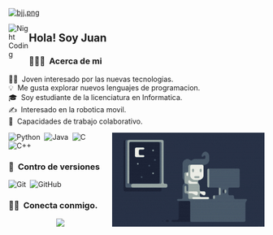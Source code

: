 

[![bjj.png](https://i.postimg.cc/1zVnRTQd/bjj.png)](https://postimg.cc/7CDYmKb1)

<img alt="Night Coding" src="./assets/Hand%20Wave.gif" width='40' align="left"/><h2 align="left">Hola! Soy Juan</h2>

<!-- ## 👋 &nbsp;-->

### 👨🏻‍💻 &nbsp;Acerca de mi

👨‍💻 &nbsp;Joven interesado por las nuevas tecnologias.\
💡 &nbsp;Me gusta explorar nuevos lenguajes de programacion. \
🎓 &nbsp;Soy estudiante de la licenciatura en Informatica.\
✍️ &nbsp;Interesado en la robotica movil.\
💬 &nbsp;Capacidades de trabajo colaborativo.


<img alt="Night Coding" src="https://raw.githubusercontent.com/AVS1508/AVS1508/master/assets/Night-Coding.gif" align="right"/>


![Python](https://img.shields.io/badge/python-3670A0?style=for-the-badge&logo=python&logoColor=ffdd54)&nbsp;
![Java](https://img.shields.io/badge/java-%23ED8B00.svg?style=for-the-badge&logo=java&logoColor=white)&nbsp;
![C](https://img.shields.io/badge/c-%2300599C.svg?style=for-the-badge&logo=c&logoColor=white)&nbsp;
![C++](https://img.shields.io/badge/c++-%2300599C.svg?style=for-the-badge&logo=c%2B%2B&logoColor=white)&nbsp;


### 🧰 &nbsp;Contro de versiones 

![Git](https://img.shields.io/badge/git-%23F05033.svg?style=for-the-badge&logo=git&logoColor=white)&nbsp;
![GitHub](https://img.shields.io/badge/github-%23121011.svg?style=for-the-badge&logo=github&logoColor=white)&nbsp;


### 🤝🏻 &nbsp;Conecta conmigo.

<p align="center">
<a href="https://web.facebook.com/BJbautista.99"><img src="https://img.shields.io/badge/-JuanBautista-1877F2?style=flat&logo=Facebook&logoColor=white"/></a>

